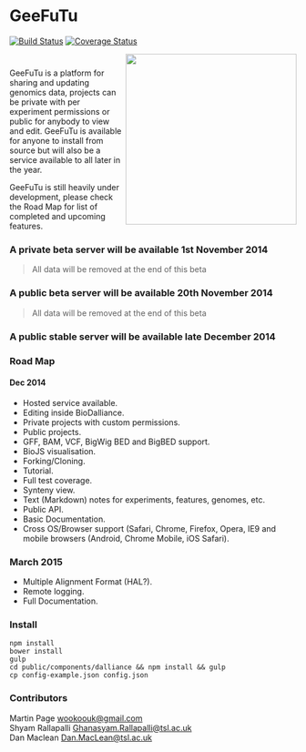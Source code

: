# GeeFuTu
[![Build Status](https://travis-ci.org/wookoouk/GeeFuTu.svg?branch=master)](https://travis-ci.org/wookoouk/GeeFuTu)
[![Coverage Status](https://coveralls.io/repos/wookoouk/GeeFuTu/badge.png)](https://coveralls.io/r/wookoouk/GeeFuTu)

<img align="right" height="300" src="https://raw.githubusercontent.com/wookoouk/GeeFuTu/master/public/GeeFuTu.png">

#

GeeFuTu is a platform for sharing and updating genomics data, projects can be private with per experiment permissions or public for anybody to view and edit.
GeeFuTu is available for anyone to install from source but will also be a service available to all later in the year.

GeeFuTu is still heavily under development, please check the Road Map for list of completed and upcoming features.

### A private beta server will be available 1st November 2014
> All data will be removed at the end of this beta

### A public beta server will be available 20th November 2014
> All data will be removed at the end of this beta

### A public stable server will be available late December 2014

### Road Map

#### Dec 2014

* Hosted service available.
* Editing inside BioDalliance.
* Private projects with custom permissions.
* Public projects.
* GFF, BAM, VCF, BigWig BED and BigBED support.
* BioJS visualisation.
* Forking/Cloning.
* Tutorial.
* Full test coverage.
* Synteny view.
* Text (Markdown) notes for experiments, features, genomes, etc.
* Public API.
* Basic Documentation.
* Cross OS/Browser support (Safari, Chrome, Firefox, Opera, IE9 and mobile browsers (Android, Chrome Mobile, iOS Safari).

### March 2015

* Multiple Alignment Format (HAL?).
* Remote logging.
* Full Documentation.

### Install

`npm install`    
`bower install`    
`gulp`    
`cd public/components/dalliance && npm install && gulp`    
`cp config-example.json config.json`    

### Contributors

Martin Page <wookoouk@gmail.com>    
Shyam Rallapalli <Ghanasyam.Rallapalli@tsl.ac.uk>    
Dan Maclean <Dan.MacLean@tsl.ac.uk>    
